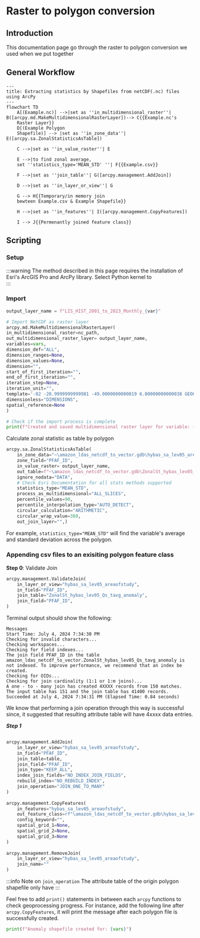 # Raster to polygon conversion

## Introduction
This documentation page go through the raster to polygon conversion we used when we put together



## General Workflow
```mermaid
---
title: Extracting statistics by Shapefiles from netCDF(.nc) files using ArcPy 
---
flowchart TD
    A[(Example.nc)] -->|set as ''in_multidimensional_raster''| B([arcpy.md.MakeMultidimensionalRasterLayer])--> C{{Example.nc's 
    Raster Layer}}
    D[(Example Polygon
    Shapefile)] --> |set as ''in_zone_data''| E([arcpy.sa.ZonalStatisticsAsTable])
    
    C -->|set as ''in_value_raster''| E
     
    E -->|to find zonal average, 
    set ''statistics_type='MEAN_STD' ''| F{{Example.csv}}

    F -->|set as ''join_table''| G([arcpy.management.AddJoin])

    D -->|set as ''in_layer_or_view''| G

    G --> H{{Temporary/in memory join
    bewteen Example.csv & Example Shapefile}}

    H -->|set as ''in_features''| I([arcpy.management.CopyFeatures])

    I --> J{{Permenantly joined feature class}}
```

## Scripting

### Setup
:::warning
The method described in this page requires the installation of Esri's ArcGIS Pro and ArcPy library. Select Python kernel to     
:::

### Import


```python title
output_layer_name = f"LIS_HIST_2001_to_2023_Monthly_{var}" 

# Import NetCDF as raster layer
arcpy.md.MakeMultidimensionalRasterLayer(
in_multidimensional_raster=nc_path,
out_multidimensional_raster_layer= output_layer_name,
variables=vars,
dimension_def="ALL",
dimension_ranges=None,
dimension_values=None,
dimension="",
start_of_first_iteration="",
end_of_first_iteration="",
iteration_step=None,
iteration_unit="",
template='-82 -20.9999999999981 -49.0000000000019 6.00000000000038 GEOGCS["GCS_WGS_1984",DATUM["D_WGS_1984",SPHEROID["WGS_1984",6378137.0,298.257223563]],PRIMEM["Greenwich",0.0],UNIT["Degree",0.0174532925199433]]',
dimensionless="DIMENSIONS",
spatial_reference=None
)

# Check if the import process is complete
print(f"Created and saved multidimensional raster layer for variable: {vars}") 
```

Calculate zonal statistic as table by polygon 
```python
arcpy.sa.ZonalStatisticsAsTable(
    in_zone_data="~\amazon_ldas_netcdf_to_vector.gdb\hybas_sa_lev05_areaofstudy",
    zone_field="PFAF_ID",
    in_value_raster= output_layer_name,
    out_table=f"~\amazon_ldas_netcdf_to_vector.gdb\ZonalSt_hybas_lev05_{vars}",
    ignore_nodata="DATA",
    # Check Esri Documentation for all stats methods supported
    statistics_type="MEAN_STD", 
    process_as_multidimensional="ALL_SLICES",
    percentile_values=90,
    percentile_interpolation_type="AUTO_DETECT",
    circular_calculation="ARITHMETIC",
    circular_wrap_value=360,
    out_join_layer="",)
```
For example, `statistics_type="MEAN_STD"` will find the variable's average and standard deviation across the polygon.


### Appending csv files to an exisiting polygon feature class

**Step 0**: Validate Join

```python
arcpy.management.ValidateJoin(
    in_layer_or_view="hybas_sa_lev05_areaofstudy",
    in_field="PFAF_ID",
    join_table="ZonalSt_hybas_lev05_Qs_tavg_anomaly",
    join_field="PFAF_ID",
)
```
Terminal output should show the following:

```shell
Messages
Start Time: July 4, 2024 7:34:30 PM
Checking for invalid characters...
Checking workspaces...
Checking for field indexes...
The join field PFAF_ID in the table amazon_ldas_netcdf_to_vector.ZonalSt_hybas_lev05_Qs_tavg_anomaly is not indexed. To improve performance, we recommend that an index be created.
Checking for OIDs...
Checking for join cardinality (1:1 or 1:m joins)...
A one - to - many join has created 4XXXX records from 150 matches.
The input table has 151 and the join table has 41400 records.
Succeeded at July 4, 2024 7:34:31 PM (Elapsed Time: 0.84 seconds)
```

We know that performing a join operation through this way is successful since, it suggested that resulting attribute table will have 4xxxx data entries.

***Step 1***

```python

arcpy.management.AddJoin(
    in_layer_or_view="hybas_sa_lev05_areaofstudy",
    in_field="PFAF_ID",
    join_table=table,
    join_field="PFAF_ID",
    join_type="KEEP_ALL",
    index_join_fields="NO_INDEX_JOIN_FIELDS",
    rebuild_index="NO_REBUILD_INDEX",
    join_operation="JOIN_ONE_TO_MANY"
) 
    
arcpy.management.CopyFeatures(
    in_features="hybas_sa_lev05_areaofstudy",
    out_feature_class=rf"\amazon_ldas_netcdf_to_vector.gdb\hybas_sa_lev05_anomaly_of_{vars}",
    config_keyword="",
    spatial_grid_1=None,
    spatial_grid_2=None,
    spatial_grid_3=None
)
    
arcpy.management.RemoveJoin(
    in_layer_or_view="hybas_sa_lev05_areaofstudy",
    join_name=""
)
```

:::info Note on `join_operation`
The attribute table of the origin polygon shapefile only have 
:::


Feel free to add `print()` statements in between each `arcpy` functions to check geoprocessing progress. For instance, add the following line after `arcpy.CopyFeatures`, it will print the message after each polygon file is successfully created.
```python
print(f"Anomaly shapefile created for: {vars}")
```